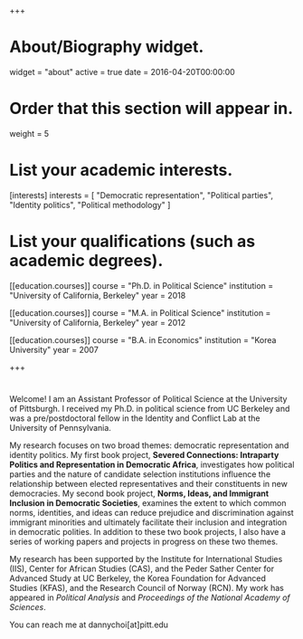 +++
# About/Biography widget.
widget = "about"
active = true
date = 2016-04-20T00:00:00

# Order that this section will appear in.
weight = 5

# List your academic interests.
[interests]
  interests = [
    "Democratic representation",
    "Political parties",
    "Identity politics",
    "Political methodology"
  ]

# List your qualifications (such as academic degrees).
[[education.courses]]
  course = "Ph.D. in Political Science"
  institution = "University of California, Berkeley"
  year = 2018

[[education.courses]]
  course = "M.A. in Political Science"
  institution = "University of California, Berkeley"
  year = 2012

[[education.courses]]
  course = "B.A. in Economics"
  institution = "Korea University"
  year = 2007
 
+++

# 

Welcome! I am an Assistant Professor of Political Science at the University of Pittsburgh. I received my Ph.D. in political science from UC Berkeley and was a pre/postdoctoral fellow in the Identity and Conflict Lab at the University of Pennsylvania. 

My research focuses on two broad themes: democratic representation and identity politics. My first book project, **Severed Connections: Intraparty Politics and Representation in Democratic Africa**, investigates how political parties and the nature of candidate selection institutions influence the relationship between elected representatives and their constituents in new democracies. My second book project, **Norms, Ideas, and Immigrant Inclusion in Democratic Societies**, examines the extent to which common norms, identities, and ideas can reduce prejudice and discrimination against immigrant minorities and ultimately facilitate their inclusion and integration in democratic polities. In addition to these two book projects, I also have a series of working papers and projects in progress on these two themes.


My research has been supported by the Institute for International Studies (IIS), Center for African Studies (CAS), and the Peder Sather Center for Advanced Study at UC Berkeley, the Korea Foundation for Advanced Studies (KFAS), and the Research Council of Norway (RCN). My work has appeared in _Political Analysis_ and _Proceedings of the National Academy of Sciences_.

You can reach me at dannychoi[at]pitt.edu
 

